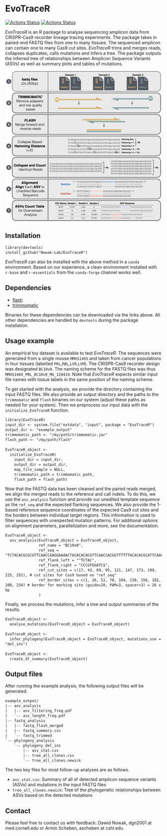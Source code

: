 EvoTraceR
================

[![Actions Status](https://github.com/Nowak-Lab/EvoTraceR/workflows/check-master/badge.svg)](https://github.com/Nowak-Lab/EvoTraceR/actions?query=workflow%3Acheck-master)
[![Actions Status](https://github.com/Nowak-Lab/EvoTraceR/workflows/check-development/badge.svg)](https://github.com/Nowak-Lab/EvoTraceR/actions?query=workflow%3Acheck-development)

*EvoTraceR* is an R package to analyse sequencing amplicon data from CRISPR-Cas9 recorder lineage tracing experiments. The package takes in paired-end FASTQ files from one to many tissues. The sequenced amplicon can contain one to many Cas9 cut sites. *EvoTraceR* trims and merges reads, collapses duplicates, calls mutations and infers a tree. The package outputs the inferred tree of relationships between Amplicon Sequence Variants (ASVs) as well as summary plots and tables of mutations.

![EvoTraceR pipeline concept](vignettes/figures/evotracer_pipeline_concept.png)


Installation
--------------

```
library(devtools)
install_github("Nowak-Lab/EvoTraceR")
```

*EvoTraceR* can also be installed with the above method in a `conda` environment. Based on our experience, a clean environment installed with `r-base` and `r-essentials` from the `conda-forge` channel works well.

Dependencies
--------------

* [flash](https://ccb.jhu.edu/software/FLASH/)
* [trimmomatic](http://www.usadellab.org/cms/?page=trimmomatic)

Binaries for these dependencies can be downloaded via the links above. All other dependencies are handled by `devtools` during the package installation.


Usage example
--------------

An empirical toy dataset is available to test *EvoTraceR*. The sequences were generated from a single mouse `MMUS1495` and taken from cancer populations in four tissues (labelled `PRL`,`RBL`,`LVR`,`LVM`). The CRISPR-Cas9 recorder design was designated `BC10v0`. The naming scheme for the FASTQ files was thus `MMUS1469_PRL_BC10v0_MG_120419`. Note that *EvoTraceR* expects similar input file names with tissue labels in the same position of the naming scheme.

To get started with the analysis, we provide the directory containing the input FASTQ files. We also provide an output directory and the paths to the `trimmomatic` and `flash` binaries on our system (adjust these paths as needed for your system). Then we preprocess our input data with the `initialize_EvoTraceR` function.

```
library(EvoTraceR)
input_dir <- system.file("extdata", "input", package = "EvoTraceR")
output_dir <- "example_output"
trimmomatic_path <- "/my/path/trimmomatic.jar"
flash_path <- "/my/path/flash"

EvoTraceR_object <-
  initialize_EvoTraceR(
    input_dir = input_dir,
    output_dir = output_dir,
    map_file_sample = NULL,
    trimmomatic_path = trimmomatic_path,
    flash_path = flash_path)
```

Now that the FASTQ data has been cleaned and the paired reads merged, we align the merged reads to the reference and call indels. To do this, we use the `asv_analysis` function and provide our unedited template sequence as the `ref_seq` and the expected flanking sequences. We also provide the 1-based reference sequence coordinates of the expected Cas9 cut sites and the borders between individual target regions. This information is used to filter sequences with unexpected mutation patterns. For additional options on alignment parameters, parallelization and more, see the documentation.

```
EvoTraceR_object <-
  asv_analysis(EvoTraceR_object = EvoTraceR_object,
               ref_name = "BC10v0",
               ref_seq = "TCTACACGCGCGTTCAACCGAGGAAAACTACACACACGTTCAACCACGGTTTTTTACACACGCATTCAACCACGGACTGCTACACACGCACTCAACCGTGGATATTTACATACTCGTTCAACCGTGGATTGTTACACCCGCGTTCAACCAGGGTCAGATACACCCACGTTCAACCGTGGTACTATACTCGGGCATTCAACCGCGGCTTTCTGCACACGCCTACAACCGCGGAACTATACACGTGCATTCACCCGTGGATC",
               ref_flank_left = "^TCTAC",
               ref_flank_right = "CCCGTGGATC$",
               ref_cut_sites = c(17, 43, 69, 95, 121, 147, 173, 199, 225, 251), # cut sites for Cas9 based on "ref_seq"
               ref_border_sites = c(1, 26, 52, 78, 104, 130, 156, 182, 208, 234) # border for marking site (guide=20, PAM=3, spacer=3) = 26 x bp
               )
```

Finally, we process the mutations, infer a tree and output summaries of the results.

```
EvoTraceR_object <-
  analyse_mutations(EvoTraceR_object = EvoTraceR_object)

EvoTraceR_object <-
  infer_phylogeny(EvoTraceR_object = EvoTraceR_object, mutations_use = "del_ins")

EvoTraceR_object <-
  create_df_summary(EvoTraceR_object)
```

Output files
--------------

After running the example analysis, the following output files will be generated.

```
example_output/
|-- asv_analysis
|   |-- asv_filtering_freq.pdf
|   `-- asv_length_freq.pdf
|-- fastq_analysis
|   |-- fastq_flash_merged
|   |-- fastq_summary.csv
|   `-- fastq_trimmed
`-- phylogeny_analysis
    `-- phylogeny_del_ins
        |-- asv_stat.csv
        |-- tree_all_clones.csv
        `-- tree_all_clones.newick
```

The two key files for most follow-up analyses are as follows.

* `asv_stat.csv`: Summary of all of detected amplicon sequence variants (ASVs) and mutations in the input FASTQ files
* `tree_all_clones.newick`: Tree of the phylogenetic relationships between ASVs based on the detected mutations


Contact
--------------

Please feel free to contact us with feedback: Dawid Nowak, dgn2001 at med.cornell.edu or Armin Scheben, ascheben at cshl.edu.

